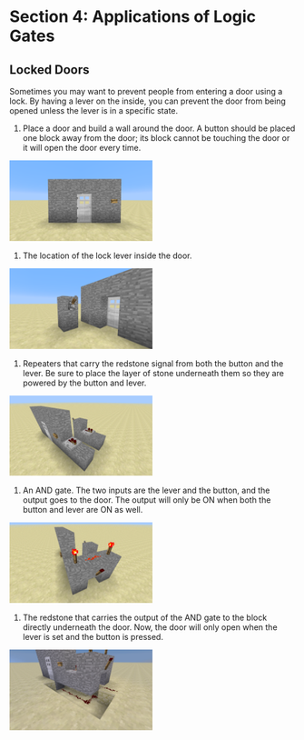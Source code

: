 # Section 4: Applications of Logic Gates

## Locked Doors

Sometimes you may want to prevent people from entering a door using a lock. By having a lever on the inside, you can prevent the door from being opened unless the lever is in a specific state.

1. Place a door and build a wall around the door. A button should be placed one block away from the door; its block cannot be touching the door or it will open the door every time.
<img src="images/section_4/locked_door_initial.png" style="width:50%">

1. The location of the lock lever inside the door.
<img src="images/section_4/locked_door_lever.png" style="width:50%">

1. Repeaters that carry the redstone signal from both the button and the lever. Be sure to place the layer of stone underneath them so they are powered by the button and lever.
<img src="images/section_4/locked_door_repeaters.png" style="width:50%">

1. An AND gate. The two inputs are the lever and the button, and the output goes to the door. The output will only be ON when both the button and lever are ON as well.
<img src="images/section_4/locked_door_AND.png" style="width:50%">

1. The redstone that carries the output of the AND gate to the block directly underneath the door. Now, the door will only open when the lever is set and the button is pressed.
<img src="images/section_4/locked_door_redstone.png" style="width:50%">
